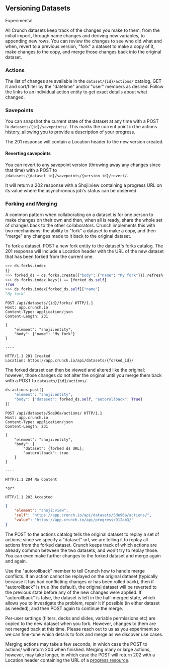 ## Versioning Datasets

<aside class="notice">Experimental</aside>

All Crunch datasets keep track of the changes you make to them, from the initial import, through name changes and deriving new variables, to appending new rows. You can review the changes to see who did what and when, revert to a previous version, "fork" a dataset to make a copy of it, make changes to the copy, and merge those changes back into the original dataset.

### Actions

The list of changes are available in the `dataset/{id}/actions/` catalog. GET it and sort/filter by the "datetime" and/or "user" members as desired. Follow the links to an individual action entity to get exact details about what changed.

### Savepoints

You can snapshot the current state of the dataset at any time with a POST to 
`datasets/{id}/savepoints/`. This marks the current point in the actions 
history, allowing you to provide a description of your progress. 

The 201 response will contain a Location header to the new version created.

#### Reverting savepoints

You can revert to any savepoint version (throwing away any changes since that 
time) with a POST to `/datasets/{dataset_id}/savepoints/{version_id}/revert/`.

It will return a 202 response with a Shoji:view containing a progress URL on 
its value where the asynchronous job's status can be observed.

### Forking and Merging

A common pattern when collaborating on a dataset is for one person to make changes on their own and then, when all is ready, share the whole set of changes back to the other collaborators. Crunch implements this with two mechanisms: the ability to "fork" a dataset to make a copy, and then "merge" any changes made to it back to the original dataset.

To fork a dataset, POST a new fork entity to the dataset's forks catalog. The 201 response will include a Location header with the URL of the new dataset that has been forked from the current one.

```python
>>> ds.forks.index
{}
>>> forked_ds = ds.forks.create({"body": {"name": "My fork"}}).refresh()
>>> ds.forks.index.keys() == [forked_ds.self]
True
>>> ds.forks.index[forked_ds.self]["name"]
"My fork"
```

```http
POST /api/datasets/{id}/forks/ HTTP/1.1
Host: app.crunch.io
Content-Type: application/json
Content-Length: 231

{
    "element": "shoji:entity",
    "body": {"name": "My fork"}
}

----

HTTP/1.1 201 Created
Location: https://app.crunch.io/api/datasets/{forked_id}/
```

The forked dataset can then be viewed and altered like the original; however, those changes do not alter the original until you merge them back with a POST to `datasets/{id}/actions/`.

```python
ds.actions.post({
    "element": "shoji:entity",
    "body": {"dataset": forked_ds.self, "autorollback": True}
})
```

```http
POST /api/datasets/5de96a/actions/ HTTP/1.1
Host: app.crunch.io
Content-Type: application/json
Content-Length: 231

{
    "element": "shoji:entity",
    "body": {
        "dataset": {forked ds URL},
        "autorollback": true
    }
}

----

HTTP/1.1 204 No Content

*or*

HTTP/1.1 202 Accepted
```

```json
{
    "element": "shoji:view",
    "self": "https://app.crunch.io/api/datasets/5de96a/actions/",
    "value": "https://app.crunch.io/api/progress/912ab3/"
}
```

The POST to the actions catalog tells the original dataset to replay a set of 
actions; since we specify a "dataset" url, we are telling it to replay all 
actions from the forked dataset. Crunch keeps track of which actions are 
already common between the two datasets, and won't try to replay those. You can 
even make further changes to the forked dataset and merge again and again.

Use the "autorollback" member to tell Crunch how to handle merge conflicts. If 
an action cannot be replayed on the original dataset (typically because it has
 had conflicting changes or has been rolled back), then if "autorollback" is 
 true (the default), the original dataset will be reverted to the previous 
 state before any of the new changes were applied. If "autorollback" is false, 
 the dataset is left in the half-merged state, which allows you to investigate
  the problem, repair it if possible (in either dataset as needed), and then 
  POST again to continue the merge.

Per-user settings (filters, decks and slides, variable permissions etc) are copied to the new dataset when you fork. However, changes to them are not merged back at this time. Please reach out to us as you experiment so we can fine-tune which details to fork and merge as we discover use cases.

Merging actions may take a few seconds, in which case the POST to actions/ will return 204 when finished. Merging many or large actions, however, may take longer, in which case the POST will return 202 with a Location header containing the URL of a [progress resource](#progress).
